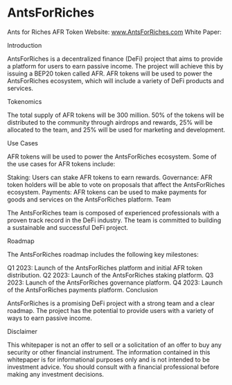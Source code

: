 # AntsForRiches
Ants for Riches AFR Token
Website: www.AntsForRiches.com
White Paper:

Introduction

AntsForRiches is a decentralized finance (DeFi) project that aims to provide a platform for users to earn passive income. The project will achieve this by issuing a BEP20 token called AFR. AFR tokens will be used to power the AntsForRiches ecosystem, which will include a variety of DeFi products and services.

Tokenomics

The total supply of AFR tokens will be 300 million. 50% of the tokens will be distributed to the community through airdrops and rewards, 25% will be allocated to the team, and 25% will be used for marketing and development.

Use Cases

AFR tokens will be used to power the AntsForRiches ecosystem. Some of the use cases for AFR tokens include:

Staking: Users can stake AFR tokens to earn rewards.
Governance: AFR token holders will be able to vote on proposals that affect the AntsForRiches ecosystem.
Payments: AFR tokens can be used to make payments for goods and services on the AntsForRiches platform.
Team

The AntsForRiches team is composed of experienced professionals with a proven track record in the DeFi industry. The team is committed to building a sustainable and successful DeFi project.

Roadmap

The AntsForRiches roadmap includes the following key milestones:

Q1 2023: Launch of the AntsForRiches platform and initial AFR token distribution.
Q2 2023: Launch of the AntsForRiches staking platform.
Q3 2023: Launch of the AntsForRiches governance platform.
Q4 2023: Launch of the AntsForRiches payments platform.
Conclusion

AntsForRiches is a promising DeFi project with a strong team and a clear roadmap. The project has the potential to provide users with a variety of ways to earn passive income.

Disclaimer

This whitepaper is not an offer to sell or a solicitation of an offer to buy any security or other financial instrument. The information contained in this whitepaper is for informational purposes only and is not intended to be investment advice. You should consult with a financial professional before making any investment decisions.

